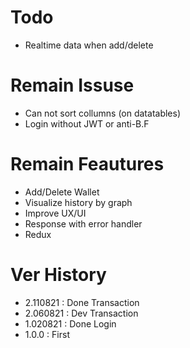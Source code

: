# Todo

- Realtime data when add/delete

# Remain Issuse

- Can not sort collumns (on datatables)
- Login without JWT or anti-B.F

# Remain Feautures

- Add/Delete Wallet
- Visualize history by graph
- Improve UX/UI
- Response with error handler
- Redux

# Ver History

- 2.110821 : Done Transaction
- 2.060821 : Dev Transaction
- 1.020821 : Done Login
- 1.0.0 : First
